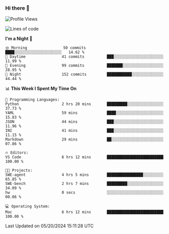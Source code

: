 ### Hi there 👋

<!--
**ALiersEL/ALiersEL** is a ✨ _special_ ✨ repository because its `README.md` (this file) appears on your GitHub profile.

Here are some ideas to get you started:

- 🔭 I’m currently working on ...
- 🌱 I’m currently learning ...
- 👯 I’m looking to collaborate on ...
- 🤔 I’m looking for help with ...
- 💬 Ask me about ...
- 📫 How to reach me: ...
- 😄 Pronouns: ...
- ⚡ Fun fact: ...
-->

<!--START_SECTION:waka-->
![Profile Views](http://img.shields.io/badge/Profile%20Views-0-blue)

![Lines of code](https://img.shields.io/badge/From%20Hello%20World%20I%27ve%20Written-7.6%20million%20lines%20of%20code-blue)

**I'm a Night 🦉** 

```text
🌞 Morning                50 commits          ████░░░░░░░░░░░░░░░░░░░░░   14.62 % 
🌆 Daytime                41 commits          ███░░░░░░░░░░░░░░░░░░░░░░   11.99 % 
🌃 Evening                99 commits          ███████░░░░░░░░░░░░░░░░░░   28.95 % 
🌙 Night                  152 commits         ███████████░░░░░░░░░░░░░░   44.44 % 
```


📊 **This Week I Spent My Time On** 

```text
💬 Programming Languages: 
Python                   2 hrs 20 mins       █████████░░░░░░░░░░░░░░░░   37.73 % 
YAML                     59 mins             ████░░░░░░░░░░░░░░░░░░░░░   15.83 % 
JSON                     44 mins             ███░░░░░░░░░░░░░░░░░░░░░░   11.96 % 
INI                      41 mins             ███░░░░░░░░░░░░░░░░░░░░░░   11.15 % 
Markdown                 29 mins             ██░░░░░░░░░░░░░░░░░░░░░░░   07.86 % 

🔥 Editors: 
VS Code                  6 hrs 12 mins       █████████████████████████   100.00 % 

🐱‍💻 Projects: 
SWE-agent                4 hrs 5 mins        ████████████████░░░░░░░░░   65.85 % 
SWE-bench                2 hrs 7 mins        █████████░░░░░░░░░░░░░░░░   34.09 % 
hw                       0 secs              ░░░░░░░░░░░░░░░░░░░░░░░░░   00.06 % 

💻 Operating System: 
Mac                      6 hrs 12 mins       █████████████████████████   100.00 % 
```


 Last Updated on 05/20/2024 15:11:28 UTC
<!--END_SECTION:waka-->

